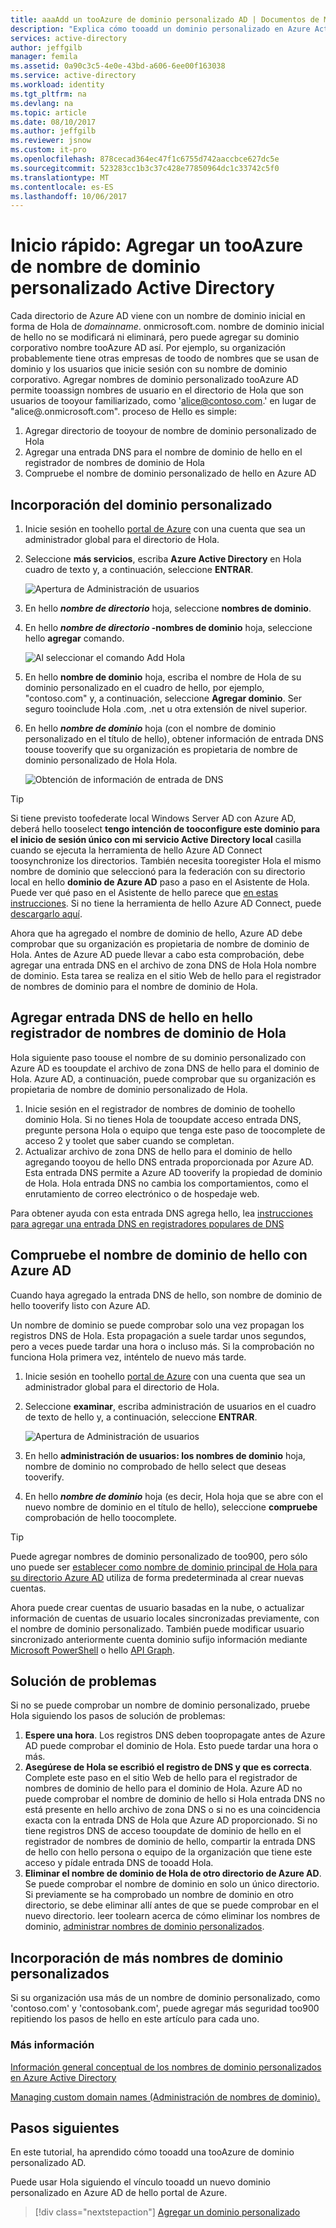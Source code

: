 ```yaml
---
title: aaaAdd un tooAzure de dominio personalizado AD | Documentos de Microsoft
description: "Explica cómo tooadd un dominio personalizado en Azure Active Directory."
services: active-directory
author: jeffgilb
manager: femila
ms.assetid: 0a90c3c5-4e0e-43bd-a606-6ee00f163038
ms.service: active-directory
ms.workload: identity
ms.tgt_pltfrm: na
ms.devlang: na
ms.topic: article
ms.date: 08/10/2017
ms.author: jeffgilb
ms.reviewer: jsnow
ms.custom: it-pro
ms.openlocfilehash: 878cecad364ec47f1c6755d742aaccbce627dc5e
ms.sourcegitcommit: 523283cc1b3c37c428e77850964dc1c33742c5f0
ms.translationtype: MT
ms.contentlocale: es-ES
ms.lasthandoff: 10/06/2017
---
```

# <a name="quickstart-add-a-custom-domain-name-tooazure-active-directory"></a>Inicio rápido: Agregar un tooAzure de nombre de dominio personalizado Active Directory

Cada directorio de Azure AD viene con un nombre de dominio inicial en forma de Hola de *domainname*. onmicrosoft.com. nombre de dominio inicial de hello no se modificará ni eliminará, pero puede agregar su dominio corporativo nombre tooAzure AD así. Por ejemplo, su organización probablemente tiene otras empresas de toodo de nombres que se usan de dominio y los usuarios que inicie sesión con su nombre de dominio corporativo. Agregar nombres de dominio personalizado tooAzure AD permite tooassign nombres de usuario en el directorio de Hola que son usuarios de tooyour familiarizado, como 'alice@contoso.com.' en lugar de "alice@*<domain name>*.onmicrosoft.com". proceso de Hello es simple:

1. Agregar directorio de tooyour de nombre de dominio personalizado de Hola
2. Agregar una entrada DNS para el nombre de dominio de hello en el registrador de nombres de dominio de Hola
3. Compruebe el nombre de dominio personalizado de hello en Azure AD

## <a name="add-your-custom-domain"></a>Incorporación del dominio personalizado
1. Inicie sesión en toohello [portal de Azure](https://portal.azure.com) con una cuenta que sea un administrador global para el directorio de Hola.
2. Seleccione **más servicios**, escriba **Azure Active Directory** en Hola cuadro de texto y, a continuación, seleccione **ENTRAR**.
   
   ![Apertura de Administración de usuarios](./media/active-directory-domains-add-azure-portal/user-management.png)
3. En hello ***nombre de directorio*** hoja, seleccione **nombres de dominio**.
4. En hello  ***nombre de directorio* -nombres de dominio** hoja, seleccione hello **agregar** comando.
   
   ![Al seleccionar el comando Add Hola](./media/active-directory-domains-add-azure-portal/add-command.png)
5. En hello **nombre de dominio** hoja, escriba el nombre de Hola de su dominio personalizado en el cuadro de hello, por ejemplo, "contoso.com" y, a continuación, seleccione **Agregar dominio**. Ser seguro tooinclude Hola .com, .net u otra extensión de nivel superior.
6. En hello ***nombre de dominio*** hoja (con el nombre de dominio personalizado en el título de hello), obtener información de entrada DNS toouse tooverify que su organización es propietaria de nombre de dominio personalizado de Hola Hola.
   
   ![Obtención de información de entrada de DNS](./media/active-directory-domains-add-azure-portal/get-dns-info.png)

> [!TIP]
> Si tiene previsto toofederate local Windows Server AD con Azure AD, deberá hello tooselect **tengo intención de tooconfigure este dominio para el inicio de sesión único con mi servicio Active Directory local** casilla cuando se ejecuta la herramienta de hello Azure AD Connect toosynchronize los directorios. También necesita tooregister Hola el mismo nombre de dominio que seleccionó para la federación con su directorio local en hello **dominio de Azure AD** paso a paso en el Asistente de Hola. Puede ver qué paso en el Asistente de hello parece que [en estas instrucciones](./connect/active-directory-aadconnect-get-started-custom.md#verify-the-azure-ad-domain-selected-for-federation). Si no tiene la herramienta de hello Azure AD Connect, puede [descargarlo aquí](http://go.microsoft.com/fwlink/?LinkId=615771).

Ahora que ha agregado el nombre de dominio de hello, Azure AD debe comprobar que su organización es propietaria de nombre de dominio de Hola. Antes de Azure AD puede llevar a cabo esta comprobación, debe agregar una entrada DNS en el archivo de zona DNS de Hola Hola nombre de dominio. Esta tarea se realiza en el sitio Web de hello para el registrador de nombres de dominio para el nombre de dominio de Hola.

## <a name="add-hello-dns-entry-at-hello-domain-name-registrar-for-hello-domain"></a>Agregar entrada DNS de hello en hello registrador de nombres de dominio de Hola
Hola siguiente paso toouse el nombre de su dominio personalizado con Azure AD es tooupdate el archivo de zona DNS de hello para el dominio de Hola. Azure AD, a continuación, puede comprobar que su organización es propietaria de nombre de dominio personalizado de Hola.

1. Inicie sesión en el registrador de nombres de dominio de toohello dominio Hola. Si no tienes Hola de tooupdate acceso entrada DNS, pregunte persona Hola o equipo que tenga este paso de toocomplete de acceso 2 y toolet que saber cuando se completan.
2. Actualizar archivo de zona DNS de hello para el dominio de hello agregando tooyou de hello DNS entrada proporcionada por Azure AD. Esta entrada DNS permite a Azure AD tooverify la propiedad de dominio de Hola. Hola entrada DNS no cambia los comportamientos, como el enrutamiento de correo electrónico o de hospedaje web.

Para obtener ayuda con esta entrada DNS agrega hello, lea [instrucciones para agregar una entrada DNS en registradores populares de DNS](https://support.office.com/article/Create-DNS-records-for-Office-365-when-you-manage-your-DNS-records-b0f3fdca-8a80-4e8e-9ef3-61e8a2a9ab23/)

## <a name="verify-hello-domain-name-with-azure-ad"></a>Compruebe el nombre de dominio de hello con Azure AD
Cuando haya agregado la entrada DNS de hello, son nombre de dominio de hello tooverify listo con Azure AD.

Un nombre de dominio se puede comprobar solo una vez propagan los registros DNS de Hola. Esta propagación a suele tardar unos segundos, pero a veces puede tardar una hora o incluso más. Si la comprobación no funciona Hola primera vez, inténtelo de nuevo más tarde.

1. Inicie sesión en toohello [portal de Azure](https://portal.azure.com) con una cuenta que sea un administrador global para el directorio de Hola.
2. Seleccione **examinar**, escriba administración de usuarios en el cuadro de texto de hello y, a continuación, seleccione **ENTRAR**.
   
   ![Apertura de Administración de usuarios](./media/active-directory-domains-add-azure-portal/user-management.png)
3. En hello **administración de usuarios: los nombres de dominio** hoja, nombre de dominio no comprobado de hello select que deseas tooverify.
4. En hello ***nombre de dominio*** hoja (es decir, Hola hoja que se abre con el nuevo nombre de dominio en el título de hello), seleccione **compruebe** comprobación de hello toocomplete.

> [!TIP]
> Puede agregar nombres de dominio personalizado de too900, pero sólo uno puede ser [establecer como nombre de dominio principal de Hola para su directorio Azure AD](active-directory-domains-manage-azure-portal.md#set-the-primary-domain-name-for-your-azure-ad-directory) utiliza de forma predeterminada al crear nuevas cuentas.

Ahora puede crear cuentas de usuario basadas en la nube, o actualizar información de cuentas de usuario locales sincronizadas previamente, con el nombre de dominio personalizado. También puede modificar usuario sincronizado anteriormente cuenta dominio sufijo información mediante [Microsoft PowerShell](https://msdn.microsoft.com/library/azure/e1ef403f-3347-4409-8f46-d72dafa116e0#BKMK_ManageDomains) o hello [API Graph](https://msdn.microsoft.com/Library/Azure/Ad/Graph/api/domains-operations).

## <a name="troubleshooting"></a>Solución de problemas
Si no se puede comprobar un nombre de dominio personalizado, pruebe Hola siguiendo los pasos de solución de problemas:

1. **Espere una hora**. Los registros DNS deben toopropagate antes de Azure AD puede comprobar el dominio de Hola. Esto puede tardar una hora o más.
2. **Asegúrese de Hola se escribió el registro de DNS y que es correcta**. Complete este paso en el sitio Web de hello para el registrador de nombres de dominio de hello para el dominio de Hola. Azure AD no puede comprobar el nombre de dominio de hello si Hola entrada DNS no está presente en hello archivo de zona DNS o si no es una coincidencia exacta con la entrada DNS de Hola que Azure AD proporcionado. Si no tiene registros DNS de acceso tooupdate de dominio de hello en el registrador de nombres de dominio de hello, compartir la entrada DNS de hello con hello persona o equipo de la organización que tiene este acceso y pídale entrada DNS de tooadd Hola.
3. **Eliminar el nombre de dominio de Hola de otro directorio de Azure AD**. Se puede comprobar el nombre de dominio en solo un único directorio. Si previamente se ha comprobado un nombre de dominio en otro directorio, se debe eliminar allí antes de que se puede comprobar en el nuevo directorio. leer toolearn acerca de cómo eliminar los nombres de dominio, [administrar nombres de dominio personalizados](active-directory-domains-manage-azure-portal.md).    

## <a name="add-more-custom-domain-names"></a>Incorporación de más nombres de dominio personalizados
Si su organización usa más de un nombre de dominio personalizado, como 'contoso.com' y 'contosobank.com', puede agregar más seguridad too900 repitiendo los pasos de hello en este artículo para cada uno.

### <a name="learn-more"></a>Más información
[Información general conceptual de los nombres de dominio personalizados en Azure Active Directory](active-directory-add-domain-concepts.md)

[Managing custom domain names (Administración de nombres de dominio).](active-directory-domains-manage-azure-portal.md)


## <a name="next-steps"></a>Pasos siguientes
En este tutorial, ha aprendido cómo tooadd una tooAzure de dominio personalizado AD. 

Puede usar Hola siguiendo el vínculo tooadd un nuevo dominio personalizado en Azure AD de hello portal de Azure.

> [!div class="nextstepaction"]
> [Agregar un dominio personalizado](https://aad.portal.azure.com/#blade/Microsoft_AAD_IAM/ActiveDirectoryMenuBlade/QuickStart) 